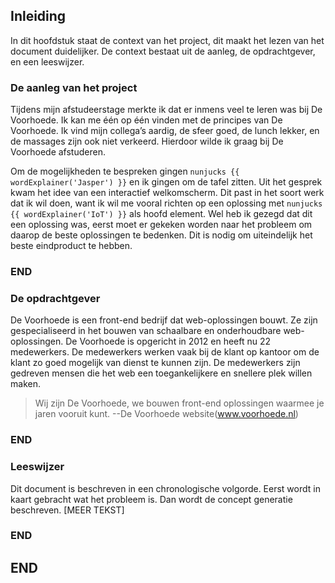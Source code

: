 ## Inleiding
In dit hoofdstuk staat de context van het project, dit maakt het lezen van het document duidelijker. De context bestaat uit de aanleg, de opdrachtgever, en een leeswijzer.

### De aanleg van het project
Tijdens mijn afstudeerstage merkte ik dat er inmens veel te leren was bij De Voorhoede. Ik kan me één op één vinden met de principes van De Voorhoede. Ik vind mijn collega’s aardig, de sfeer goed, de lunch lekker, en de massages zijn ook niet verkeerd. Hierdoor wilde ik graag bij De Voorhoede afstuderen.

Om de mogelijkheden te bespreken gingen
```nunjucks {{ wordExplainer('Jasper') }}```
en ik gingen om de tafel zitten. Uit het gesprek kwam het idee van een interactief welkomscherm. Dit past in het soort werk dat ik wil doen, want ik wil me vooral richten op een oplossing met
```nunjucks {{ wordExplainer('IoT') }}```
als hoofd element. Wel heb ik gezegd dat dit een oplossing was, eerst moet er gekeken worden naar het probleem om daarop de beste oplossingen te bedenken. Dit is nodig om uiteindelijk het beste eindproduct te hebben.

### END

### De opdrachtgever
De Voorhoede is een front-end bedrijf dat web-oplossingen bouwt. Ze zijn gespecialiseerd in het bouwen van schaalbare en onderhoudbare web-oplossingen. De Voorhoede is opgericht in 2012 en heeft nu 22 medewerkers. De medewerkers werken vaak bij de klant op kantoor om de klant zo goed mogelijk van dienst te kunnen zijn. De medewerkers zijn gedreven mensen die het web een toegankelijkere en snellere plek willen maken.

> Wij zijn De Voorhoede, we bouwen front-end oplossingen waarmee je jaren vooruit kunt.
> --De Voorhoede website(www.voorhoede.nl)

### END

### Leeswijzer
Dit document is beschreven in een chronologische volgorde. Eerst wordt in kaart gebracht wat het probleem is. Dan wordt de concept generatie beschreven. [MEER TEKST]

### END

## END
